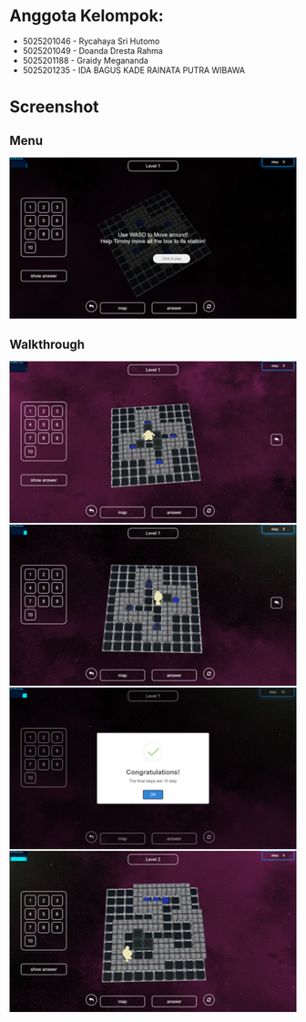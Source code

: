 # Anggota Kelompok:
- 5025201046 - Rycahaya Sri Hutomo
- 5025201049 - Doanda Dresta Rahma
- 5025201188 - Graidy Megananda
- 5025201235 - IDA BAGUS KADE RAINATA PUTRA WIBAWA


# Screenshot
## Menu
![image](gameplay/pict1.png)
## Walkthrough
![image](gameplay/pict2.png)
</br>
![image](gameplay/pict3.png)
</br>
![image](gameplay/pict4.png)
</br>
![image](gameplay/pict5.png)
